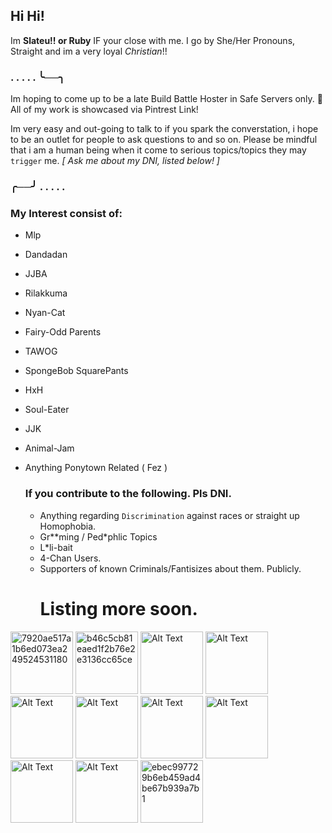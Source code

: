 ## Hi Hi!
Im **Slateu!! or Ruby** IF your close with me. I go by She/Her Pronouns, Straight and im a very loyal _Christian_!! 

### . . . . . ╰──╮

Im hoping to come up to be a late Build Battle Hoster in Safe Servers only. 🤍
All of my work is showcased via Pintrest Link!

Im very easy and out-going to talk to if you spark the converstation, i hope to be an outlet for people to ask questions to and so on.
Please be mindful that i am a human being when it come to serious topics/topics they may  `trigger`  me. _[ Ask me about my DNI, listed below! ]_

### ╭──╯ . . . . .

### My Interest consist of: 
* Mlp
* Dandadan
* JJBA
* Rilakkuma
* Nyan-Cat
* Fairy-Odd Parents
* TAWOG
* SpongeBob SquarePants
* HxH
* Soul-Eater
* JJK
* Animal-Jam
* Anything Ponytown Related ( Fez )

  ### If you contribute to the following. Pls DNI.
  * Anything regarding `Discrimination` against races or straight up Homophobia.
  * Gr**ming / Ped*phlic Topics
  * L*li-bait
  * 4-Chan Users.
  * Supporters of known Criminals/Fantisizes about them. Publicly.
    # Listing more soon.

<img src="https://github.com/user-attachments/assets/acfae9bf-545d-4573-bb2f-d2d367c91056" alt="7920ae517a1b6ed073ea249524531180" width="100" height="100">
<img src="https://github.com/user-attachments/assets/3c10be8d-d998-4231-8c63-ecf8eb04e364" alt=" b46c5cb81eaed1f2b76e2e3136cc65ce" width="100" height="100">
<img src="https://media.discordapp.net/attachments/936251196677714020/1317717575446040576/124e08122c61e1ab52aa447cc8adaf9d.jpg?ex=675fb39f&is=675e621f&hm=65c84e5f1e8f5fb00571e28cff273156fc8443772798a63514cc4df949b95708&=&format=webp&width=662&height=671" alt="Alt Text" width="100" height="100">
<img src="https://cdn.discordapp.com/attachments/936251196677714020/1317717547348394036/0d1394d8eaf5c4fee30c91f8bef6ded4.jpg?ex=675fb399&is=675e6219&hm=eb6533b170a7a67282204a22083bb8d8baaf64e0233d272de3b42a7bb66dcecf&" alt="Alt Text" width="100" height="100">
<img src="https://cdn.discordapp.com/attachments/936251196677714020/1317717548061425715/9708317fda104f214a07418418378ab0.jpg?ex=675fb399&is=675e6219&hm=d42183f62aad841b4f0dc16cd7254f2964eea71a4613eede719741a8c228d073&" alt="Alt Text" width="100" height="100">
<img src="https://cdn.discordapp.com/attachments/936251196677714020/1317717548321476658/429e87d224faebddd23136cc9a6a8f69.jpg?ex=675fb399&is=675e6219&hm=3dbeb12a15c3f9a8283b78b9e692845fbcdca8a260c927564889e0569455aad4&" alt="Alt Text" width="100" height="100">
<img src="https://cdn.discordapp.com/attachments/936251196677714020/1317717548854415390/63dcf964206560dddf910148f9369de7.jpg?ex=675fb399&is=675e6219&hm=5b35513d7f388b265864e25ba1be4904f4f9d39d1fc74ae7a23d27688bc23404&" alt="Alt Text" width="100" height="100">
<img src="https://cdn.discordapp.com/attachments/936251196677714020/1317717549189955665/4950038a2bcc7fe1c5c72a1c80fe57a1.jpg?ex=675fb399&is=675e6219&hm=d820d10ff131999f285675fd27cd8964dfdefa4376bbb7cbe749ae1965ff4977&" alt="Alt Text" width="100" height="100">
<img src="https://cdn.discordapp.com/attachments/936251196677714020/1317717589517926450/4ba96523c519f4a6ccbc66864e38097c.jpg?ex=675fb3a3&is=675e6223&hm=c8a04d8b71f08dcc33fc27dd111deeec7a6f348f67586349830c266811d40e3e&" alt="Alt Text" width="100" height="100">
<img src="https://cdn.discordapp.com/attachments/936251196677714020/1317717574993055784/59464d21b1c9f9bc9bf8db9e9b3f4fe4.jpg?ex=675fb39f&is=675e621f&hm=7f12e6f1648938cbde16eea61326062e6c83f1c6c51bc9cca366c91c17cc9d72&" alt="Alt Text" width="100" height="100">
<img src="https://github.com/user-attachments/assets/76e00307-f335-4169-8421-60a9f18089f0" alt="ebec997729b6eb459ad4be67b939a7b1" width="100" height="100">
